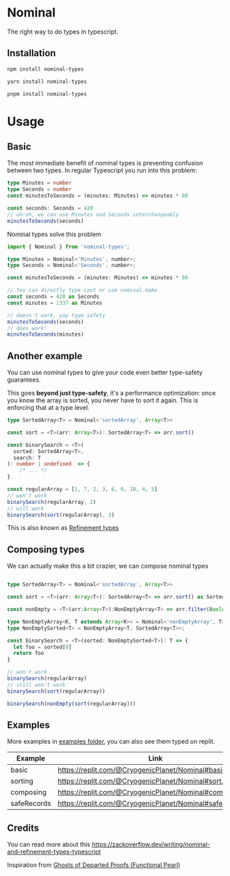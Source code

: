 # Nominal
The right way to do types in typescript.

## Installation

```bash
npm install nominal-types

yarn install nominal-types

pnpm install nominal-types
```

# Usage

## Basic
The most immediate benefit of nominal types is preventing confusion between two types. In regular Typescript 
you run into this problem:
```ts
type Minutes = number
type Seconds = number
const minutesToSeconds = (minutes: Minutes) => minutes * 60

const seconds: Seconds = 420
// uh-oh, we can use Minutes and Seconds interchangeably
minutesToSeconds(seconds)
```

Nominal types solve this problem

```ts
import { Nominal } from 'nominal-types';

type Minutes = Nominal<'Minutes', number>;
type Seconds = Nominal<'Seconds', number>;

const minutesToSeconds = (minutes: Minutes) => minutes * 60

// You can directly type cast or use nominal.make
const seconds = 420 as Seconds
const minutes = 1337 as Minutes

// doesn't work, yay type safety
minutesToSeconds(seconds)
// does work!
minutesToSeconds(minutes)
```

## Another example
You can use nominal types to give your code even better type-safety guarantees. 

This goes **beyond just type-safety**, it's a performance optimization: once you know the array is sorted, you never have to sort it again. This is enforcing that at a type level.


```typescript
type SortedArray<T> = Nominal<'sortedArray', Array<T>>

const sort = <T>(arr: Array<T>): SortedArray<T> => arr.sort()

const binarySearch = <T>(
  sorted: SortedArray<T>,
  search: T
): number | undefined  => {
    /* ... */
}

const regularArray = [1, 7, 2, 3, 6, 9, 10, 4, 5]
// won't work
binarySearch(regularArray, 2)
// will work
binarySearch(sort(regularArray), 3)
```

This is also known as [Refinement types](https://en.wikipedia.org/wiki/Refinement_type)



## Composing types

We can actually make this a bit crazier, we can compose nominal types

```ts

type SortedArray<T> = Nominal<'sortedArray', Array<T>>

const sort = <T>(arr: Array<T>): SortedArray<T> => arr.sort() as SortedArray<T>

const nonEmpty = <T>(arr:Array<T>):NonEmptyArray<T> => arr.filter(Boolean) as NonEmptyArray<T>

type NonEmptyArray<K, T extends Array<K>> = Nominal<'nonEmptyArray', T>;
type NonEmptySorted<T> = NonEmptyArray<T, SortedArray<T>>;

const binarySearch = <T>(sorted: NonEmptySorted<T>): T => {
  let foo = sorted[0]
  return foo
}

// won't work
binarySearch(regularArray)
// still won't work
binarySearch(sort(regularArray))

binarySearch(nonEmpty(sort(regularArray)))

```

## Examples

More examples in [examples folder](./examples), you can also see them typed on replit.

| Example     | Link                                                      |
| ----------- | --------------------------------------------------------- |
| basic       | https://replit.com/@CryogenicPlanet/Nominal#basic.ts      |
| sorting     | https://replit.com/@CryogenicPlanet/Nominal#sort.ts       |
| composing   | https://replit.com/@CryogenicPlanet/Nominal#composing.ts  |
| safeRecords | https://replit.com/@CryogenicPlanet/Nominal#safeRecord.ts |

## Credits

You can read more about this https://zackoverflow.dev/writing/nominal-and-refinement-types-typescript

Inspiration from [Ghosts of Departed Proofs (Functional Pearl)](https://kataskeue.com/gdp.pdf)